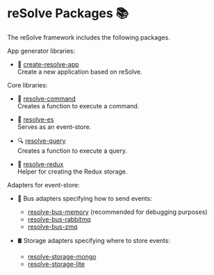 # **reSolve Packages** 📚
The reSolve framework includes the following packages.


App generator libraries:
* 🚀 [create-resolve-app](create-resolve-app)  
	Create a new application based on reSolve.

Core libraries:
* 📢 [resolve-command](resolve-command)  
	Creates a function to execute a command.

* 🏣 [resolve-es](resolve-es)  
	Serves as an event-store.

* 🔍 [resolve-query](resolve-query)  
	Creates a function to execute a query.

* 🔩 [resolve-redux](resolve-redux)  
	Helper for creating the Redux storage.


Adapters for event-store:
* 🚌 Bus adapters specifying how to send events:
    * [resolve-bus-memory](bus-adapters/resolve-bus-memory) (recommended for debugging purposes)
    * [resolve-bus-rabbitmq](bus-adapters/resolve-bus-rabbitmq)
    * [resolve-bus-zmq](bus-adapters/resolve-bus-zmq) 


* 🛢️ Storage adapters specifying where to store events:
    * [resolve-storage-mongo](storage-adapters/resolve-storage-mongo)
    * [resolve-storage-lite](storage-adapters/resolve-storage-lite)
